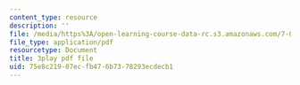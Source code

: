 ```yaml
---
content_type: resource
description: ''
file: /media/https%3A/open-learning-course-data-rc.s3.amazonaws.com/7-014-introductory-biology-spring-2005/75e8c21907ecfb476b7378293ecdecb1_eiDX9dw866E.pdf
file_type: application/pdf
resourcetype: Document
title: 3play pdf file
uid: 75e8c219-07ec-fb47-6b73-78293ecdecb1
---
```

